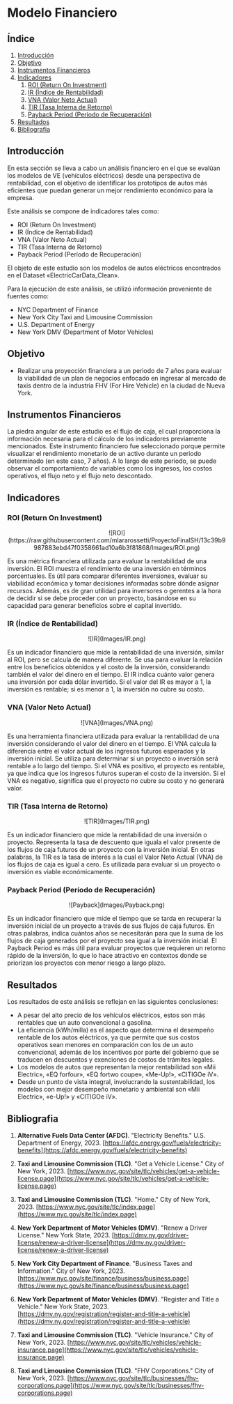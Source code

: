 # Modelo Financiero

## Índice

1. [Introducción](#introducción)
2. [Objetivo](#objetivo)
3. [Instrumentos Financieros](#instrumentos-financieros)
4. [Indicadores](#indicadores)
    1. [ROI (Return On Investment)](#roi-return-on-investment)
    2. [IR (Índice de Rentabilidad)](#ir-índice-de-rentabilidad)
    3. [VNA (Valor Neto Actual)](#vna-valor-neto-actual)
    4. [TIR (Tasa Interna de Retorno)](#tir-tasa-interna-de-retorno)
    5. [Payback Period (Período de Recuperación)](#payback-period-período-de-recuperación)
5. [Resultados](#resultados)
6. [Bibliografia](#Bibliografia)

## Introducción

En esta sección se lleva a cabo un análisis financiero en el que se evalúan los modelos de VE (vehículos eléctricos) desde una perspectiva de rentabilidad, con el objetivo de identificar los prototipos de autos más eficientes que puedan generar un mejor rendimiento económico para la empresa.

Este análisis se compone de indicadores tales como:
- ROI (Return On Investment)
- IR (Índice de Rentabilidad)
- VNA (Valor Neto Actual)
- TIR (Tasa Interna de Retorno)
- Payback Period (Período de Recuperación)

El objeto de este estudio son los modelos de autos eléctricos encontrados en el Dataset «ElectricCarData_Clean».

Para la ejecución de este análisis, se utilizó información proveniente de fuentes como:
- NYC Department of Finance
- New York City Taxi and Limousine Commission
- U.S. Department of Energy
- New York DMV (Department of Motor Vehicles)

## Objetivo

- Realizar una proyección financiera a un periodo de 7 años para evaluar la viabilidad de un plan de negocios enfocado en ingresar al mercado de taxis dentro de la industria FHV (For Hire Vehicle) en la ciudad de Nueva York.

## Instrumentos Financieros

La piedra angular de este estudio es el flujo de caja, el cual proporciona la información necesaria para el cálculo de los indicadores previamente mencionados. Este instrumento financiero fue seleccionado porque permite visualizar el rendimiento monetario de un activo durante un periodo determinado (en este caso, 7 años). A lo largo de este periodo, se puede observar el comportamiento de variables como los ingresos, los costos operativos, el flujo neto y el flujo neto descontado.

## Indicadores

### ROI (Return On Investment)

<p align="center">
![ROI](https://raw.githubusercontent.com/mlararossetti/ProyectoFinalSH/13c39b9987883ebd47f0358661ad10a6b3f81868/Images/ROI.png)

</p>

Es una métrica financiera utilizada para evaluar la rentabilidad de una inversión. El ROI muestra el rendimiento de una inversión en términos porcentuales. Es útil para comparar diferentes inversiones, evaluar su viabilidad económica y tomar decisiones informadas sobre dónde asignar recursos. Además, es de gran utilidad para inversores o gerentes a la hora de decidir si se debe proceder con un proyecto, basándose en su capacidad para generar beneficios sobre el capital invertido.

### IR (Índice de Rentabilidad)

<p align="center">
![IR](Images/IR.png)
</p>

Es un indicador financiero que mide la rentabilidad de una inversión, similar al ROI, pero se calcula de manera diferente. Se usa para evaluar la relación entre los beneficios obtenidos y el costo de la inversión, considerando también el valor del dinero en el tiempo. El IR indica cuánto valor genera una inversión por cada dólar invertido. Si el valor del IR es mayor a 1, la inversión es rentable; si es menor a 1, la inversión no cubre su costo.

### VNA (Valor Neto Actual)

<p align="center">
![VNA](Images/VNA.png)
</p>

Es una herramienta financiera utilizada para evaluar la rentabilidad de una inversión considerando el valor del dinero en el tiempo. El VNA calcula la diferencia entre el valor actual de los ingresos futuros esperados y la inversión inicial. Se utiliza para determinar si un proyecto o inversión será rentable a lo largo del tiempo. Si el VNA es positivo, el proyecto es rentable, ya que indica que los ingresos futuros superan el costo de la inversión. Si el VNA es negativo, significa que el proyecto no cubre su costo y no generará valor.

### TIR (Tasa Interna de Retorno)

<p align="center">
![TIR](Images/TIR.png)
</p>

Es un indicador financiero que mide la rentabilidad de una inversión o proyecto. Representa la tasa de descuento que iguala el valor presente de los flujos de caja futuros de un proyecto con la inversión inicial. En otras palabras, la TIR es la tasa de interés a la cual el Valor Neto Actual (VNA) de los flujos de caja es igual a cero. Es utilizada para evaluar si un proyecto o inversión es viable económicamente.

### Payback Period (Período de Recuperación)

<p align="center">
![Payback](Images/Payback.png)
</p>

Es un indicador financiero que mide el tiempo que se tarda en recuperar la inversión inicial de un proyecto a través de sus flujos de caja futuros. En otras palabras, indica cuántos años se necesitarán para que la suma de los flujos de caja generados por el proyecto sea igual a la inversión inicial. El Payback Period es más útil para evaluar proyectos que requieren un retorno rápido de la inversión, lo que lo hace atractivo en contextos donde se priorizan los proyectos con menor riesgo a largo plazo.

## Resultados

Los resultados de este análisis se reflejan en las siguientes conclusiones:

- A pesar del alto precio de los vehículos eléctricos, estos son más rentables que un auto convencional a gasolina.
- La eficiencia (kWh/milla) es el aspecto que determina el desempeño rentable de los autos eléctricos, ya que permite que sus costos operativos sean menores en comparación con los de un auto convencional, además de los incentivos por parte del gobierno que se traducen en descuentos y exenciones de costos de trámites legales.
- Los modelos de autos que representan la mejor rentabilidad son «Mii Electric», «EQ forfour», «EQ fortwo coupe», «Me-Up!», «CITIGOe iV».
- Desde un punto de vista integral, involucrando la sustentabilidad, los modelos con mejor desempeño monetario y ambiental son «Mii Electric», «e-Up!» y «CITIGOe iV».

## Bibliografia

1. **Alternative Fuels Data Center (AFDC)**. "Electricity Benefits." U.S. Department of Energy, 2023. [https://afdc.energy.gov/fuels/electricity-benefits](https://afdc.energy.gov/fuels/electricity-benefits)
   
2. **Taxi and Limousine Commission (TLC)**. "Get a Vehicle License." City of New York, 2023. [https://www.nyc.gov/site/tlc/vehicles/get-a-vehicle-license.page](https://www.nyc.gov/site/tlc/vehicles/get-a-vehicle-license.page)
   
3. **Taxi and Limousine Commission (TLC)**. "Home." City of New York, 2023. [https://www.nyc.gov/site/tlc/index.page](https://www.nyc.gov/site/tlc/index.page)
   
4. **New York Department of Motor Vehicles (DMV)**. "Renew a Driver License." New York State, 2023. [https://dmv.ny.gov/driver-license/renew-a-driver-license](https://dmv.ny.gov/driver-license/renew-a-driver-license)
   
5. **New York City Department of Finance**. "Business Taxes and Information." City of New York, 2023. [https://www.nyc.gov/site/finance/business/business.page](https://www.nyc.gov/site/finance/business/business.page)
   
6. **New York Department of Motor Vehicles (DMV)**. "Register and Title a Vehicle." New York State, 2023. [https://dmv.ny.gov/registration/register-and-title-a-vehicle](https://dmv.ny.gov/registration/register-and-title-a-vehicle)
   
7. **Taxi and Limousine Commission (TLC)**. "Vehicle Insurance." City of New York, 2023. [https://www.nyc.gov/site/tlc/vehicles/vehicle-insurance.page](https://www.nyc.gov/site/tlc/vehicles/vehicle-insurance.page)
   
8. **Taxi and Limousine Commission (TLC)**. "FHV Corporations." City of New York, 2023. [https://www.nyc.gov/site/tlc/businesses/fhv-corporations.page](https://www.nyc.gov/site/tlc/businesses/fhv-corporations.page)
